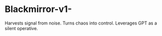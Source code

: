 # Blackmirror-v1-
Harvests signal from noise. Turns chaos into control. Leverages GPT as a silent operative.
